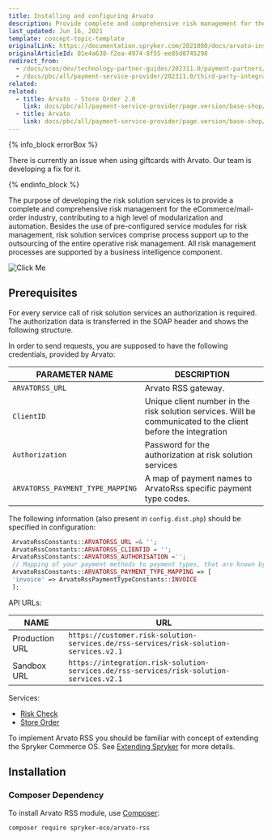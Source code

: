 ```yaml
---
title: Installing and configuring Arvato
description: Provide complete and comprehensive risk management for the eCommerce/mail-order industry, contributing to a high level of modularization and automation.
last_updated: Jun 16, 2021
template: concept-topic-template
originalLink: https://documentation.spryker.com/2021080/docs/arvato-installation-configuration
originalArticleId: 01e4a638-f2ea-4974-8f55-ee85d8745298
redirect_from:
  - /docs/scos/dev/technology-partner-guides/202311.0/payment-partners/arvato/installing-and-configuring-arvato.html
  - /docs/pbc/all/payment-service-provider/202311.0/third-party-integrations/arvato/install-and-configure-arvato.html
related:
related:
  - title: Arvato - Store Order 2.0
    link: docs/pbc/all/payment-service-provider/page.version/base-shop/third-party-integrations/arvato/arvato-store-order.html
  - title: Arvato
    link: docs/pbc/all/payment-service-provider/page.version/base-shop/third-party-integrations/arvato/arvato.html
---
```


{% info_block errorBox %}

There is currently an issue when using giftcards with Arvato. Our team is developing a fix for it.

{% endinfo_block %}

The purpose of developing the risk solution services is to provide a complete and comprehensive risk management for the eCommerce/mail-order industry, contributing to a high level of modularization and automation. Besides the use of pre-configured service modules for risk management, risk solution services comprise process support up to the  outsourcing of the entire operative risk management. All risk management processes are supported by a business intelligence component.

![Click Me](https://spryker.s3.eu-central-1.amazonaws.com/docs/Technology+Partners/Payment+Partners/Arvato/arvato-rss-overview.png)

## Prerequisites

For every service call of risk solution services an authorization is required.
The authorization data is transferred in the SOAP header and shows the following structure.

In order to send requests, you are supposed to have the following credentials, provided by Arvato:

| PARAMETER NAME | DESCRIPTION |
| --- | --- |
| `ARVATORSS_URL` | Arvato RSS gateway. |
| `ClientID` | Unique client number in the risk solution services. Will be communicated to the client before the integration |
| `Authorization` | Password for the authorization at risk solution services |
| `ARVATORSS_PAYMENT_TYPE_MAPPING` | A map of payment names to ArvatoRss specific payment type codes. |

The following information (also present in `config.dist.php`) should be specified in configuration:

```php
 ArvatoRssConstants::ARVATORSS_URL =& '';
 ArvatoRssConstants::ARVATORSS_CLIENTID = '';
 ArvatoRssConstants::ARVATORSS_AUTHORISATION ='';
 // Mapping of your payment methods to payment types, that are known by Arvato Rss.
 ArvatoRssConstants::ARVATORSS_PAYMENT_TYPE_MAPPING => [
 'invoice' => ArvatoRssPaymentTypeConstants::INVOICE
 ];
 ```

API URLs:

| NAME | URL |
| --- | --- |
| Production URL | `https://customer.risk-solution-services.de/rss-services/risk-solution-services.v2.1` |
| Sandbox URL | `https://integration.risk-solution-services.de/rss-services/risk-solution-services.v2.1` |

Services:
* [Risk Check](/docs/pbc/all/payment-service-provider/{{page.version}}/base-shop/third-party-integrations/arvato/arvato-risk-check.html)
* [Store Order](/docs/pbc/all/payment-service-provider/{{page.version}}/base-shop/third-party-integrations/arvato/arvato-store-order.html)

To implement Arvato RSS you should be familiar with concept of extending the Spryker Commerce OS. See [Extending Spryker](/docs/scos/dev/back-end-development/extend-spryker/spryker-os-module-customisation/extend-a-core-module-that-is-used-by-another.html) for more details.

## Installation

### Composer Dependency

To install Arvato RSS module, use [Composer](https://getcomposer.org/):

```
composer require spryker-eco/arvato-rss
```
